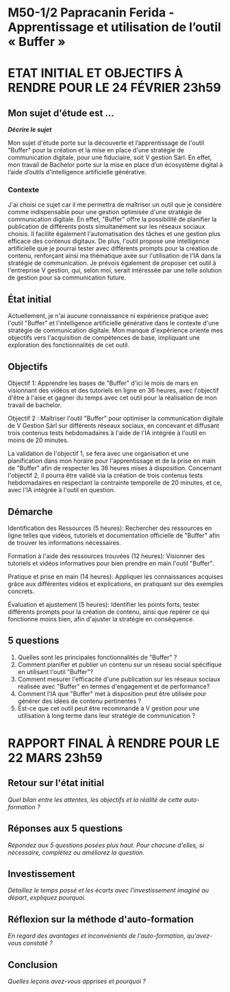 # M50-1/2 Papracanin Ferida - Apprentissage et utilisation de l’outil « Buffer » 

# ETAT INITIAL ET OBJECTIFS À RENDRE POUR LE 24 FÉVRIER 23h59

## Mon sujet d'étude est ...

**_Décrire le sujet_**

Mon sujet d'étude porte sur la découverte et l’apprentissage de l'outil "Buffer" pour la création et la mise en place d'une stratégie de communication digitale, pour une fiduciaire, soit V gestion Sàrl. En effet, mon travail de Bachelor porte sur la mise en place d’un écosystème digital à l’aide d’outils d'intelligence artificielle générative. 

### Contexte

J'ai choisi ce sujet car il me permettra de maîtriser un outil que je considère comme indispensable pour une gestion optimisée d'une stratégie de communication digitale. En effet, "Buffer" offre la possibilité de planifier la publication de différents posts simultanément sur les réseaux sociaux choisis. Il facilite également l'automatisation des tâches et une gestion plus efficace des contenus digitaux. De plus, l'outil propose une intelligence artificielle que je pourrai tester avec différents prompts pour la création de contenu, renforçant ainsi ma thématique axée sur l'utilisation de l'IA dans la stratégie de communication. Je prévois également de proposer cet outil à l'entreprise V gestion, qui, selon moi, serait intéressée par une telle solution de gestion pour sa communication future.

## État initial

Actuellement, je n'ai aucune connaissance ni expérience pratique avec l'outil "Buffer" et l'intelligence artificielle générative dans le contexte d'une stratégie de communication digitale. Mon manque d'expérience oriente mes objectifs vers l'acquisition de compétences de base, impliquant une exploration des fonctionnalités de cet outil.

## Objectifs

Objectif 1: 
Apprendre les bases de "Buffer" d'ici le mois de mars en visionnant des vidéos et des tutoriels en ligne en 36 heures, avec l'objectif d'être à l'aise et gagner du temps avec cet outil pour la réalisation de mon travail de bachelor. 

Objectif 2 : 
Maîtriser l'outil "Buffer" pour optimiser la communication digitale de V Gestion Sàrl sur différents réseaux sociaux, en concevant et diffusant trois contenus tests hebdomadaires à l'aide de l'IA intégrée à l'outil en moins de 20 minutes. 

La validation de l'objectif 1, se fera avec une organisation et une planification dans mon horaire pour l'apprentissage et de la prise en main de "Buffer" afin de respecter les 36 heures mises à disposition. Concernant l'objectif 2, il pourra être validé via la création de trois contenus tests hebdomadaires en respectant la contrainte temporelle de 20 minutes, et ce, avec l'IA intégrée à l'outil en question.

## Démarche

Identification des Ressources (5 heures): 
Rechercher des ressources en ligne telles que vidéos, tutoriels et documentation officielle de "Buffer" afin de trouver les informations nécessaires.

Formation à l'aide des ressources trouvées (12 heures): 
Visionner des tutoriels et vidéos informatives pour bien prendre en main l'outil "Buffer".

Pratique et prise en main (14 heures):
Appliquer les connaissances acquises grâce aux différentes vidéos et explications, en pratiquant sur des exemples concrets.

Évaluation et ajustement (5 heures): 
Identifier les points forts, tester différents prompts pour la création de contenu, ainsi que repérer ce qui fonctionne moins bien, afin d'ajuster la stratégie en conséquence.

## 5 questions

1.	Quelles sont les principales fonctionnalités de "Buffer" ? 
2.	Comment planifier et publier un contenu sur un réseau social spécifique en utilisant l'outil "Buffer"?
3.	Comment mesurer l'efficacité d'une publication sur les réseaux sociaux réalisée avec "Buffer" en termes d'engagement et de performance?
4.	Comment l'IA que "Buffer" met à disposition peut être utilisée pour générer des idées de contenu pertinentes ?
5.	Est-ce que cet outil peut être recommandé à V gestion pour une utilisation à long terme dans leur stratégie de communication ? 

# RAPPORT FINAL À RENDRE POUR LE 22 MARS 23h59

## Retour sur l'état initial

_Quel bilan entre les attentes, les objectifs et la réalité de cette auto-formation ?_

## Réponses aux 5 questions

_Répondez aux 5 questions posées plus haut. Pour chacune d'elles, si nécessaire, complétez ou améliorez la question._

## Investissement

_Détaillez le temps passé et les écarts avec l'investissement imaginé au départ, expliquez pourquoi._

## Réflexion sur la méthode d'auto-formation

_En regard des avantages et inconvénients de l'auto-formation, qu'avez-vous constaté ?_

## Conclusion

_Quelles leçons avez-vous apprises et pourquoi ?_

